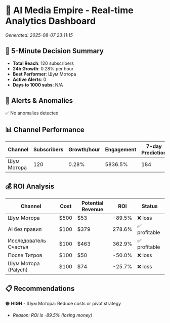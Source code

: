 # 🚀 AI Media Empire - Real-time Analytics Dashboard

*Generated: 2025-08-07 23:11:15*

## 🎯 5-Minute Decision Summary

- **Total Reach**: 120 subscribers
- **24h Growth**: 0.28% per hour
- **Best Performer**: Шум Мотора
- **Active Alerts**: 0
- **Days to 1000 subs**: N/A

## 🚨 Alerts & Anomalies

✅ No anomalies detected

## 📊 Channel Performance

| Channel | Subscribers | Growth/hour | Engagement | 7-day Prediction |
|---------|------------|-------------|------------|------------------|
| Шум Мотора | 120 | 0.28% | 5836.5% | 184 |

## 💰 ROI Analysis

| Channel | Cost | Potential Revenue | ROI | Status |
|---------|------|------------------|-----|--------|
| Шум Мотора | $500 | $53 | -89.5% | ❌ loss |
| AI без правил | $100 | $379 | 278.6% | ✅ profitable |
| Исследователь Счастья | $100 | $463 | 362.9% | ✅ profitable |
| После Титров | $100 | $50 | -50.0% | ❌ loss |
| Шум Мотора (Palych) | $100 | $74 | -25.7% | ❌ loss |

## 📋 Recommendations

🟠 **HIGH** - Шум Мотора: Reduce costs or pivot strategy
   - *Reason: ROI is -89.5% (losing money)*


